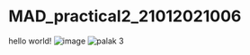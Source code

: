 # MAD_practical2_21012021006
hello world!
![image](https://github.com/PALAKARDESHNA/MAD_practical2_21012021006/assets/98075245/b5dd4826-818c-4324-8628-c567207754ef)
![palak 3](https://github.com/PALAKARDESHNA/MAD_practical2_21012021006/assets/98075245/32df5d03-7cd9-4d65-8c3d-320540170d58)
